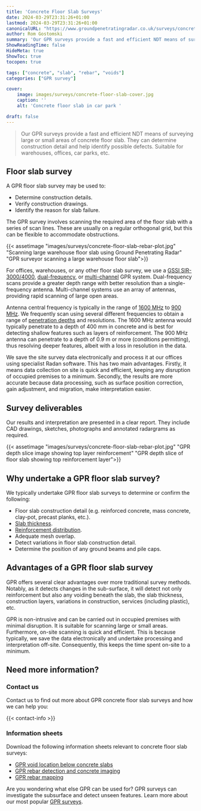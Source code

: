 ```yaml
---
title: 'Concrete Floor Slab Surveys'
date: 2024-03-29T23:31:26+01:00
lastmod: 2024-03-29T23:31:26+01:00
canonicalURL: "https://www.groundpenetratingradar.co.uk/surveys/concrete-floor-slab-surveys/"
author: Rom Gostomski
summary: 'Our GPR surveys provide a fast and efficient NDT means of surveying concrete floor slabs to determine construction detail and identify defects.'
ShowReadingTime: false
HideMeta: true
ShowToc: true
tocopen: true

tags: ["concrete", "slab", "rebar", "voids"]
categories: ["GPR survey"]

cover:
    image: images/surveys/concrete-floor-slab-cover.jpg
    caption: ''
    alt: 'Concrete floor slab in car park '

draft: false
---
```

> Our GPR surveys provide a fast and efficient NDT means of surveying large or small areas of concrete floor slab. They can determine construction detail and help identify possible defects. Suitable for warehouses, offices, car parks, etc.

## Floor slab survey

A GPR floor slab survey may be used to:

- Determine construction details.
- Verify construction drawings.
- Identify the reason for slab failure.

The GPR survey involves scanning the required area of the floor slab with a series of scan lines. These are usually on a regular orthogonal grid, but this can be flexible to accommodate obstructions.

{{< assetimage "images/surveys/concrete-floor-slab-rebar-plot.jpg"
"Scanning large warehouse floor slab using Ground Penetrating Radar" 
"GPR surveyor scanning a large warehouse floor slab">}}

For offices, warehouses, or any other floor slab survey, we use a [GSSI SIR-3000/4000](/about/gpr-equipment/#gpr-control-units), [dual-frequency](/about/gpr-equipment/#gssi-300800-mhz-dual-frequency-antenna), or [multi-channel](/about/gpr-equipment/#gssi-300800-mhz-dual-frequency-antenna) GPR system. Dual-frequency scans provide a greater depth range with better resolution than a single-frequency antenna. Multi-channel systems use an array of antennas, providing rapid scanning of large open areas.

Antenna central frequency is typically in the range of [1600 MHz](/about/gpr-equipment/#gssi-1600-mhz-antenna) to [900 MHz](/about/gpr-equipment/#gssi-900-mhz-antenna). We frequently scan using several different frequencies to obtain a range of [penetration depths](/about/how-does-gpr-work/#ground-penetrating-radar-penetration-depth) and resolutions. The 1600 MHz antenna would typically penetrate to a depth of 400 mm in concrete and is best for detecting shallow features such as layers of reinforcement. The 900 MHz antenna can penetrate to a depth of 0.9 m or more (conditions permitting), thus resolving deeper features, albeit with a loss in resolution in the data.

We save the site survey data electronically and process it at our offices using specialist Radan software. This has two main advantages. Firstly, it means data collection on site is quick and efficient, keeping any disruption of occupied premises to a minimum. Secondly, the results are more accurate because data processing, such as surface position correction, gain adjustment, and migration, make interpretation easier.

## Survey deliverables

Our results and interpretation are presented in a clear report. They include CAD drawings, sketches, photographs and annotated radargrams as required.

{{< assetimage "images/surveys/concrete-floor-slab-rebar-plot.jpg"
"GPR depth slice image showing top layer reinforcement" 
"GPR depth slice of floor slab showing top reinforcement layer">}}

## Why undertake a GPR floor slab survey?

We typically undertake GPR floor slab surveys to determine or confirm the following:

- Floor slab construction detail (e.g. reinforced concrete, mass concrete, clay-pot, precast planks, etc.).
- [Slab thickness](/surveys/slab-thickness/).
- [Reinforcement distribution](/surveys/rebar-mapping/).
- Adequate mesh overlap.
- Detect variations in floor slab construction detail.
- Determine the position of any ground beams and pile caps.

## Advantages of a GPR floor slab survey

GPR offers several clear advantages over more traditional survey methods. Notably, as it detects changes in the sub-surface, it will detect not only reinforcement but also any voiding beneath the slab, the slab thickness, construction layers, variations in construction, services (including plastic), etc.

GPR is non-intrusive and can be carried out in occupied premises with minimal disruption. It is suitable for scanning large or small areas. Furthermore, on-site scanning is quick and efficient. This is because typically, we save the data electronically and undertake processing and interpretation off-site. Consequently, this keeps the time spent on-site to a minimum.

## Need more information?

### Contact us

Contact us to find out more about GPR concrete floor slab surveys and how we can help you:

{{< contact-info >}}

### Information sheets

Download the following information sheets relevant to concrete floor slab surveys:

- [GPR void location below concrete slabs](https://www.groundpenetratingradar.co.uk/downloads/GPR-void-location-below-concrete-slabs.pdf)
- [GPR rebar detection and concrete imaging](https://www.groundpenetratingradar.co.uk/downloads/GPR-rebar-detection-and-concrete-imaging.pdf)
- [GPR rebar mapping](https://www.groundpenetratingradar.co.uk/downloads/GPR-rebar-mapping.pdf)


Are you wondering what else GPR can be used for? GPR surveys can investigate the subsurface and detect unseen features. Learn more about our most popular [GPR surveys](/surveys/).